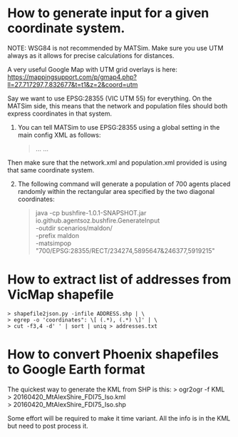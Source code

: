 # How to generate input for a given coordinate system.

NOTE: WSG84 is not recommended by MATSim. Make sure you use UTM always as
      it allows for precise calculations for distances. 

A very useful Google Map with UTM grid overlays is here:
https://mappingsupport.com/p/gmap4.php?ll=27.717297,7.832677&t=t1&z=2&coord=utm


Say we want to use EPSG:28355 (VIC UTM 55) for everything. On the MATSim side, 
this means that the network and population files should both express coordinates 
in that system. 

1. You can tell MATSim to use EPSG:28355 using a global
setting in the main config XML as follows:
    > <module name="global">
    >   ...
    >   <param name="coordinateSystem" value="EPSG:28355" />
    >   ...
    > </module>

Then make sure that the network.xml and population.xml provided is
using that same coordinate system. 

2. The following command will generate a population of 700 agents placed
randomly within the rectangular area specified by the two diagonal coordinates:
    > java -cp bushfire-1.0.1-SNAPSHOT.jar io.github.agentsoz.bushfire.GenerateInput \
    >   -outdir scenarios/maldon/ \
    >   -prefix maldon \
    >   -matsimpop "700/EPSG:28355/RECT/234274,5895647&246377,5919215"


# How to extract list of addresses from VicMap shapefile

    > shapefile2json.py -infile ADDRESS.shp | \
    > egrep -o 'coordinates": \[ (.*), (.*) \]' | \
    > cut -f3,4 -d' ' | sort | uniq > addresses.txt
    

# How to convert Phoenix shapefiles to Google Earth format

The quickest way to generate the KML from SHP is this:
    > ogr2ogr -f KML \
    > 20160420_MtAlexShire_FDI75_Iso.kml \
    > 20160420_MtAlexShire_FDI75_Iso.shp
    
Some effort will be required to make it time variant. All the info is in the KML
but need to post process it.


